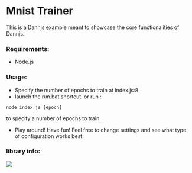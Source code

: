 # Mnist Trainer

   This is a Dannjs example meant to showcase the core functionalities of Dannjs.

### Requirements:
* Node.js


### Usage:
* Specify the number of epochs to train at index.js:8
* launch the run.bat shortcut.
or run :
```
node index.js [epoch]
```
to specify a number of epochs to train.

* Play around! Have fun! Feel free to change settings and see what type of configuration works best.

### library info:

<a href="https://dannjs.org"><img src="https://img.shields.io/badge/Dannjs-website-10?color=orange&style=%22flat%22"/></a>
